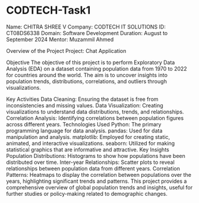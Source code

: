 # CODTECH-Task1
Name: CHITRA SHREE V
Company: CODTECH IT SOLUTIONS
ID: CT08DS6338
Domain: Software Development
Duration: August to September 2024
Mentor: Muzammil Ahmed

Overview of the Project
Project: Chat Application


Objective
The objective of this project is to perform Exploratory Data Analysis (EDA) on a dataset containing population data from 1970 to 2022 for countries around the world. The aim is to uncover insights into population trends, distributions, correlations, and outliers through visualizations.

Key Activities
Data Cleaning: Ensuring the dataset is free from inconsistencies and missing values.
Data Visualization: Creating visualizations to understand data distributions, trends, and relationships.
Correlation Analysis: Identifying correlations between population figures across different years.
Technologies Used
Python: The primary programming language for data analysis.
pandas: Used for data manipulation and analysis.
matplotlib: Employed for creating static, animated, and interactive visualizations.
seaborn: Utilized for making statistical graphics that are informative and attractive.
Key Insights
Population Distributions: Histograms to show how populations have been distributed over time.
Inter-year Relationships: Scatter plots to reveal relationships between population data from different years.
Correlation Patterns: Heatmaps to display the correlation between populations over the years, highlighting significant trends and patterns.
This project provides a comprehensive overview of global population trends and insights, useful for further studies or policy-making related to demographic changes.
